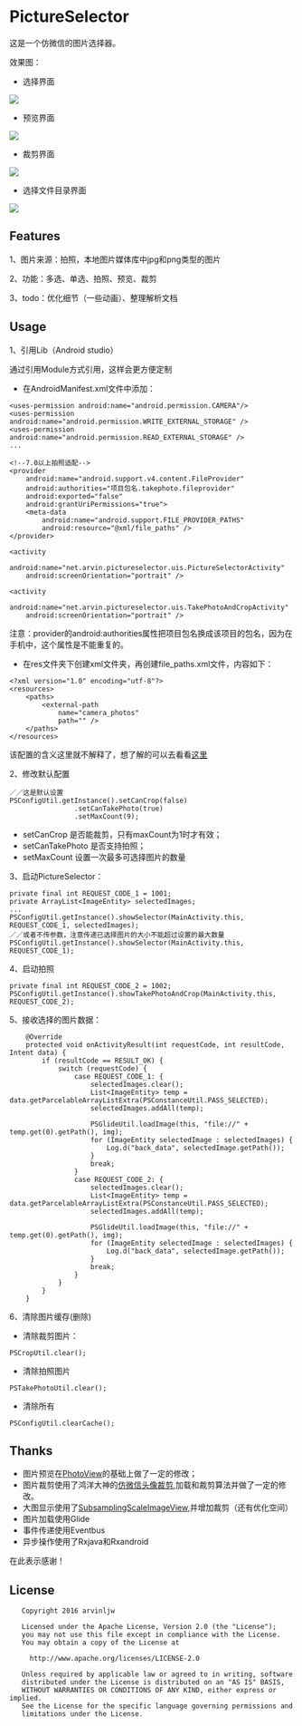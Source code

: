 # PictureSelector
这是一个仿微信的图片选择器。

效果图：

* 选择界面

![](screenshot/main.png)

* 预览界面

![](screenshot/review.png)

* 裁剪界面

![](screenshot/crop.png)

* 选择文件目录界面

![](screenshot/folder.png)

## Features

1、图片来源：拍照，本地图片媒体库中jpg和png类型的图片

2、功能：多选、单选、拍照、预览、裁剪

3、todo：优化细节（一些动画）、整理解析文档

## Usage

1、引用Lib（Android studio）

通过引用Module方式引用，这样会更方便定制

* 在AndroidManifest.xml文件中添加：

```
<uses-permission android:name="android.permission.CAMERA"/>
<uses-permission android:name="android.permission.WRITE_EXTERNAL_STORAGE" />
<uses-permission android:name="android.permission.READ_EXTERNAL_STORAGE" />
...

<!--7.0以上拍照适配-->
<provider
	android:name="android.support.v4.content.FileProvider"
	android:authorities="项目包名.takephoto.fileprovider"
	android:exported="false"
	android:grantUriPermissions="true">
	<meta-data
		android:name="android.support.FILE_PROVIDER_PATHS"
		android:resource="@xml/file_paths" />
</provider>

<activity
    android:name="net.arvin.pictureselector.uis.PictureSelectorActivity"
    android:screenOrientation="portrait" />
    
<activity
	android:name="net.arvin.pictureselector.uis.TakePhotoAndCropActivity"
	android:screenOrientation="portrait" />
```

注意：provider的android:authorities属性把项目包名换成该项目的包名，因为在手机中，这个属性是不能重复的。

* 在res文件夹下创建xml文件夹，再创建file_paths.xml文件，内容如下：

```
<?xml version="1.0" encoding="utf-8"?>
<resources>
    <paths>
        <external-path
            name="camera_photos"
            path="" />
    </paths>
</resources>
```
该配置的含义这里就不解释了，想了解的可以去看看[这里](https://developer.android.com/reference/android/support/v4/content/FileProvider.html)

2、修改默认配置

```
／／这是默认设置
PSConfigUtil.getInstance().setCanCrop(false)
                .setCanTakePhoto(true)
                .setMaxCount(9);
```
* setCanCrop 是否能裁剪，只有maxCount为1时才有效；
* setCanTakePhoto 是否支持拍照；
* setMaxCount 设置一次最多可选择图片的数量

3、启动PictureSelector：

```
private final int REQUEST_CODE_1 = 1001;
private ArrayList<ImageEntity> selectedImages;
...
PSConfigUtil.getInstance().showSelector(MainActivity.this, REQUEST_CODE_1, selectedImages);
／／或者不传参数，注意传递已选择图片的大小不能超过设置的最大数量
PSConfigUtil.getInstance().showSelector(MainActivity.this, REQUEST_CODE_1);
```

4、启动拍照

```
private final int REQUEST_CODE_2 = 1002;
PSConfigUtil.getInstance().showTakePhotoAndCrop(MainActivity.this, REQUEST_CODE_2);
```

5、接收选择的图片数据：

```
	@Override
    protected void onActivityResult(int requestCode, int resultCode, Intent data) {
        if (resultCode == RESULT_OK) {
            switch (requestCode) {
                case REQUEST_CODE_1: {
                    selectedImages.clear();
                    List<ImageEntity> temp = data.getParcelableArrayListExtra(PSConstanceUtil.PASS_SELECTED);
                    selectedImages.addAll(temp);

                    PSGlideUtil.loadImage(this, "file://" + temp.get(0).getPath(), img);
                    for (ImageEntity selectedImage : selectedImages) {
                        Log.d("back_data", selectedImage.getPath());
                    }
                    break;
                }
                case REQUEST_CODE_2: {
                    selectedImages.clear();
                    List<ImageEntity> temp = data.getParcelableArrayListExtra(PSConstanceUtil.PASS_SELECTED);
                    selectedImages.addAll(temp);

                    PSGlideUtil.loadImage(this, "file://" + temp.get(0).getPath(), img);
                    for (ImageEntity selectedImage : selectedImages) {
                        Log.d("back_data", selectedImage.getPath());
                    }
                    break;
                }
            }
        }
    }
```

6、清除图片缓存(删除)

* 清除裁剪图片：

```
PSCropUtil.clear();
```
* 清除拍照图片

```
PSTakePhotoUtil.clear();
```

* 清除所有

```
PSConfigUtil.clearCache();
```

## Thanks

* 图片预览在[PhotoView](https://github.com/chrisbanes/PhotoView)的基础上做了一定的修改；
* 图片裁剪使用了鸿洋大神的[仿微信头像裁剪](http://blog.csdn.net/lmj623565791/article/details/39761281),加载和裁剪算法并做了一定的修改。
* 大图显示使用了[SubsamplingScaleImageView](https://github.com/davemorrissey/subsampling-scale-image-view),并增加裁剪（还有优化空间）
* 图片加载使用Glide
* 事件传递使用Eventbus
* 异步操作使用了Rxjava和Rxandroid

在此表示感谢！

## License

```
   Copyright 2016 arvinljw

   Licensed under the Apache License, Version 2.0 (the "License");
   you may not use this file except in compliance with the License.
   You may obtain a copy of the License at

     http://www.apache.org/licenses/LICENSE-2.0

   Unless required by applicable law or agreed to in writing, software
   distributed under the License is distributed on an "AS IS" BASIS,
   WITHOUT WARRANTIES OR CONDITIONS OF ANY KIND, either express or implied.
   See the License for the specific language governing permissions and
   limitations under the License.
```